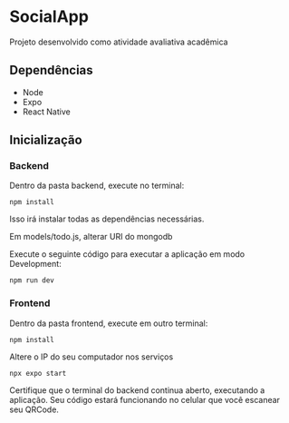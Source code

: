 # SocialApp
Projeto desenvolvido como atividade avaliativa acadêmica

## Dependências
* Node
* Expo
* React Native

## Inicialização
### Backend
Dentro da pasta backend, execute no terminal:
```
npm install
```
Isso irá instalar todas as dependências necessárias.

Em models/todo.js, alterar URI do mongodb 

Execute o seguinte código para executar a aplicação em modo Development:
```
npm run dev
```

### Frontend
Dentro da pasta frontend, execute em outro terminal:
```
npm install
```
Altere o IP do seu computador nos serviços
```
npx expo start
```
Certifique que o terminal do backend continua aberto, executando a aplicação.
Seu código estará funcionando no celular que você escanear seu QRCode.


